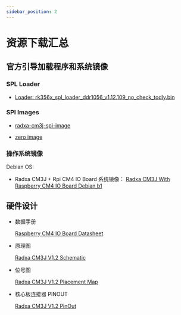 ```yaml
---
sidebar_position: 2
---
```


# 资源下载汇总

## 官方引导加载程序和系统镜像

### SPL Loader

- [Loader: rk356x_spl_loader_ddr1056_v1.12.109_no_check_todly.bin](https://dl.radxa.com/cm3j/images/rk356x_spl_loader_ddr1056_v1.12.109_no_check_todly.bin)

### SPI Images

- [radxa-cm3j-spi-image](https://dl.radxa.com/cm3j/images/radxa-cm3j-rpi-cm4-io_spi.img)

- [zero image](https://dl.radxa.com/cm3j/images/zero.img)

### 操作系统镜像

Debian OS:

- Radxa CM3J + Rpi CM4 IO Board 系统镜像： [Radxa CM3J With Raspberry CM4 IO Board Debian b1](https://github.com/radxa-build/radxa-cm3j-rpi-cm4-io/releases/download/rsdk-b1/radxa-cm3j-rpi-cm4-io_bullseye_xfce_b1.output.img.xz)

## 硬件设计

- 数据手册

  [Raspberry CM4 IO Board Datasheet](https://datasheets.raspberrypi.com/cm4io/cm4io-datasheet.pdf)

- 原理图

  [Radxa CM3J V1.2 Schematic](https://dl.radxa.com/cm3j/docs/hw/radxa_cm3j_schematic_v1.2_20250115.pdf)

- 位号图

  [Radxa CM3J V1.2 Placement Map](https://dl.radxa.com/cm3j/docs/hw/radxa_cm3j_components_placement_map_v1.2_20250110.pdf)

- 核心板连接器 PINOUT

  [Radxa CM3J V1.2 PinOut](https://dl.radxa.com/cm3j/docs/hw/radxa_cm3j_pinout_v1.2.xlsx)
